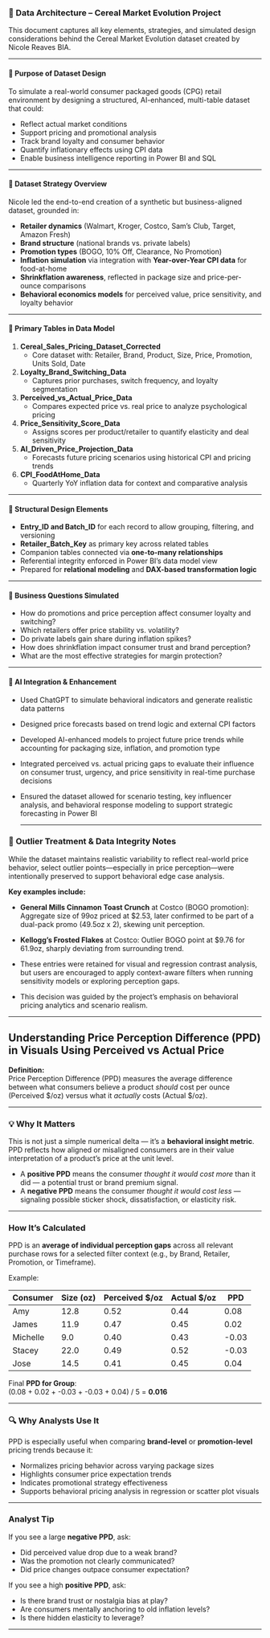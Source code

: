 ### 🧱 Data Architecture – Cereal Market Evolution Project

This document captures all key elements, strategies, and simulated design considerations behind the Cereal Market Evolution dataset created by Nicole Reaves BIA.

---

#### 🔹 Purpose of Dataset Design
To simulate a real-world consumer packaged goods (CPG) retail environment by designing a structured, AI-enhanced, multi-table dataset that could:
- Reflect actual market conditions
- Support pricing and promotional analysis
- Track brand loyalty and consumer behavior
- Quantify inflationary effects using CPI data
- Enable business intelligence reporting in Power BI and SQL

---

#### 🔹 Dataset Strategy Overview
Nicole led the end-to-end creation of a synthetic but business-aligned dataset, grounded in:
- **Retailer dynamics** (Walmart, Kroger, Costco, Sam’s Club, Target, Amazon Fresh)
- **Brand structure** (national brands vs. private labels)
- **Promotion types** (BOGO, 10% Off, Clearance, No Promotion)
- **Inflation simulation** via integration with **Year-over-Year CPI data** for food-at-home
- **Shrinkflation awareness**, reflected in package size and price-per-ounce comparisons
- **Behavioral economics models** for perceived value, price sensitivity, and loyalty behavior

---

#### 🔹 Primary Tables in Data Model
1. **Cereal_Sales_Pricing_Dataset_Corrected**  
   - Core dataset with: Retailer, Brand, Product, Size, Price, Promotion, Units Sold, Date
2. **Loyalty_Brand_Switching_Data**  
   - Captures prior purchases, switch frequency, and loyalty segmentation
3. **Perceived_vs_Actual_Price_Data**  
   - Compares expected price vs. real price to analyze psychological pricing
4. **Price_Sensitivity_Score_Data**  
   - Assigns scores per product/retailer to quantify elasticity and deal sensitivity
5. **AI_Driven_Price_Projection_Data**  
   - Forecasts future pricing scenarios using historical CPI and pricing trends
6. **CPI_FoodAtHome_Data**  
   - Quarterly YoY inflation data for context and comparative analysis

---

#### 🔹 Structural Design Elements
- **Entry_ID and Batch_ID** for each record to allow grouping, filtering, and versioning
- **Retailer_Batch_Key** as primary key across related tables
- Companion tables connected via **one-to-many relationships**
- Referential integrity enforced in Power BI’s data model view
- Prepared for **relational modeling** and **DAX-based transformation logic**

---

#### 🔹 Business Questions Simulated
- How do promotions and price perception affect consumer loyalty and switching?
- Which retailers offer price stability vs. volatility?
- Do private labels gain share during inflation spikes?
- How does shrinkflation impact consumer trust and brand perception?
- What are the most effective strategies for margin protection?

---

#### 🔹 AI Integration & Enhancement
- Used ChatGPT to simulate behavioral indicators and generate realistic data patterns
- Designed price forecasts based on trend logic and external CPI factors
- Developed AI-enhanced models to project future price trends while accounting for packaging size, inflation, and promotion type
- Integrated perceived vs. actual pricing gaps to evaluate their influence on consumer trust, urgency, and price sensitivity in real-time purchase decisions
- Ensured the dataset allowed for scenario testing, key influencer analysis, and behavioral response modeling to support strategic forecasting in Power BI

  ---
### 🔹 Outlier Treatment & Data Integrity Notes

   While the dataset maintains realistic variability to reflect real-world price behavior, select outlier points—especially in price 
   perception—were intentionally preserved to support behavioral edge case analysis.

**Key examples include:**

- **General Mills Cinnamon Toast Crunch** at Costco (BOGO promotion): Aggregate size of 99oz priced at $2.53, later confirmed to be 
    part of a dual-pack promo (49.5oz x 2), skewing unit perception.
- **Kellogg’s Frosted Flakes** at Costco: Outlier BOGO point at $9.76 for 61.9oz, sharply deviating from surrounding trend.

- These entries were retained for visual and regression contrast analysis, but users are encouraged to apply context-aware filters 
  when running sensitivity models or exploring perception gaps.

- This decision was guided by the project’s emphasis on behavioral pricing analytics and scenario realism.

---

## Understanding Price Perception Difference (PPD) in Visuals Using Perceived vs Actual Price

**Definition:**  
Price Perception Difference (PPD) measures the average difference between what consumers believe a product *should* cost per ounce (Perceived $/oz) versus what it *actually* costs (Actual $/oz).

---

### 💡 Why It Matters

This is not just a simple numerical delta — it’s a **behavioral insight metric**. PPD reflects how aligned or misaligned consumers are in their value interpretation of a product’s price at the unit level.

- A **positive PPD** means the consumer *thought it would cost more* than it did — a potential trust or brand premium signal.
- A **negative PPD** means the consumer *thought it would cost less* — signaling possible sticker shock, dissatisfaction, or elasticity risk.

---

### How It’s Calculated

PPD is an **average of individual perception gaps** across all relevant purchase rows for a selected filter context (e.g., by Brand, Retailer, Promotion, or Timeframe).

Example:

| Consumer | Size (oz) | Perceived $/oz | Actual $/oz | PPD |
|----------|------------|----------------|-------------|-----|
| Amy      | 12.8       | 0.52           | 0.44        | 0.08 |
| James    | 11.9       | 0.47           | 0.45        | 0.02 |
| Michelle | 9.0        | 0.40           | 0.43        | -0.03 |
| Stacey   | 22.0       | 0.49           | 0.52        | -0.03 |
| Jose     | 14.5       | 0.41           | 0.45        | 0.04 |

Final **PPD for Group**:  
(0.08 + 0.02 + -0.03 + -0.03 + 0.04) / 5 = **0.016**

---

### 🔍 Why Analysts Use It

PPD is especially useful when comparing **brand-level** or **promotion-level** pricing trends because it:

- Normalizes pricing behavior across varying package sizes
- Highlights consumer price expectation trends
- Indicates promotional strategy effectiveness
- Supports behavioral pricing analysis in regression or scatter plot visuals

---

### Analyst Tip

If you see a large **negative PPD**, ask:
- Did perceived value drop due to a weak brand?
- Was the promotion not clearly communicated?
- Did price changes outpace consumer expectation?

If you see a high **positive PPD**, ask:
- Is there brand trust or nostalgia bias at play?
- Are consumers mentally anchoring to old inflation levels?
- Is there hidden elasticity to leverage?

---



